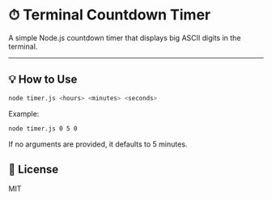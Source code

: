 
# ⏱ Terminal Countdown Timer

A simple Node.js countdown timer that displays big ASCII digits in the terminal.

---

## 💡 How to Use

```bash
node timer.js <hours> <minutes> <seconds>
```

Example:

```bash
node timer.js 0 5 0
```

If no arguments are provided, it defaults to 5 minutes.

## 📄 License

MIT
